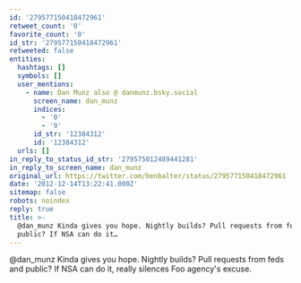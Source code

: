 ```yaml
---
id: '279577150418472961'
retweet_count: '0'
favorite_count: '0'
id_str: '279577150418472961'
retweeted: false
entities:
  hashtags: []
  symbols: []
  user_mentions:
    - name: Dan Munz also @ danmunz.bsky.social
      screen_name: dan_munz
      indices:
        - '0'
        - '9'
      id_str: '12384312'
      id: '12384312'
  urls: []
in_reply_to_status_id_str: '279575012489441281'
in_reply_to_screen_name: dan_munz
original_url: https://twitter.com/benbalter/status/279577150418472961
date: '2012-12-14T13:22:41.000Z'
sitemap: false
robots: noindex
reply: true
title: >-
  @dan_munz Kinda gives you hope. Nightly builds? Pull requests from feds and
  public? If NSA can do it…
---
```


@dan_munz Kinda gives you hope. Nightly builds? Pull requests from feds and public? If NSA can do it, really silences Foo agency's excuse.